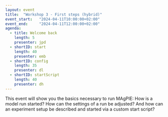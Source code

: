 ```yaml
---
layout: event
title:  "Workshop 3 - First steps (hybrid)"
event_start:   "2024-04-11T10:00:00+02:00"
event_end:     "2024-04-11T12:00:00+02:00"
agenda:
  - title: Welcome back
    length: 5
    presenter: jpd 
  - shortID: start
    length: 40
    presenter: emb
  - shortID: config
    length: 35
    presenter: dl
  - shortID: startScript
    length: 40
    presenter: dh
---
```


This event will show you the basics necessary to run MAgPIE: How is a model run started? How can the settings of a run be adjusted? And how can an experiment setup be described and started via a custom start script?
